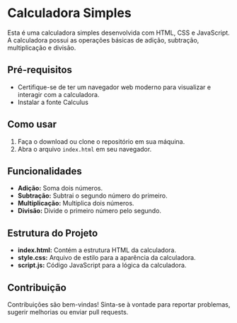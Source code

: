 # Calculadora Simples

Esta é uma calculadora simples desenvolvida com HTML, CSS e JavaScript. A calculadora possui as operações básicas de adição, subtração, multiplicação e divisão.

## Pré-requisitos

- Certifique-se de ter um navegador web moderno para visualizar e interagir com a calculadora.
- Instalar a fonte Calculus

## Como usar

1. Faça o download ou clone o repositório em sua máquina.
2. Abra o arquivo `index.html` em seu navegador.

## Funcionalidades

- **Adição:** Soma dois números.
- **Subtração:** Subtrai o segundo número do primeiro.
- **Multiplicação:** Multiplica dois números.
- **Divisão:** Divide o primeiro número pelo segundo.

## Estrutura do Projeto

- **index.html:** Contém a estrutura HTML da calculadora.
- **style.css:** Arquivo de estilo para a aparência da calculadora.
- **script.js:** Código JavaScript para a lógica da calculadora.

## Contribuição

Contribuições são bem-vindas! Sinta-se à vontade para reportar problemas, sugerir melhorias ou enviar pull requests.
